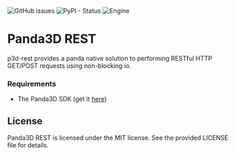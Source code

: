 ![GitHub issues](https://img.shields.io/github/issues/NxtStudios/p3d-rest?style=for-the-badge)
![PyPI - Status](https://img.shields.io/pypi/status/panda3d_rest?style=for-the-badge)
![Engine](https://img.shields.io/static/v1?style=for-the-badge&label=Engine&message=Panda3D&color=red)

Panda3D REST
============
p3d-rest provides a panda native solution to performing RESTful HTTP GET/POST requests using non-blocking io.

### Requirements

- The Panda3D SDK (get it <a href="http://www.panda3d.org/download.php?sdk">here</a>)

## License
Panda3D REST is licensed under the MIT license. See the provided LICENSE file for details.
